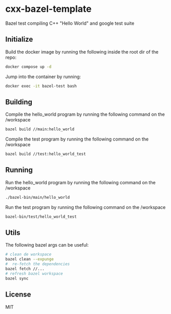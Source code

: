 # cxx-bazel-template

Bazel test compiling C++ "Hello World" and google test suite

## Initialize

Build the docker image by running the following inside the root dir of the repo:

~~~bash
docker compose up -d
~~~

Jump into the container by running:

~~~bash
docker exec -it bazel-test bash
~~~

## Building

Compile the hello_world program by running the following command on the /workspace

~~~bash
bazel build //main:hello_world
~~~

Compile the test program by running the following command on the /workspace

~~~bash
bazel build //test:hello_world_test
~~~


## Running

Run the hello_world program by running the following command on the /workspace

~~~bash
./bazel-bin/main/hello_world
~~~

Run the test program by running the following command on the /workspace

~~~bash
bazel-bin/test/hello_world_test
~~~

## Utils

The following bazel args can be useful:

~~~bash
# clean de workspace
bazel clean --expunge
#  re-fetch the dependencies
bazel fetch //...
# refresh bazel workspace
bazel sync
~~~


## License

MIT
